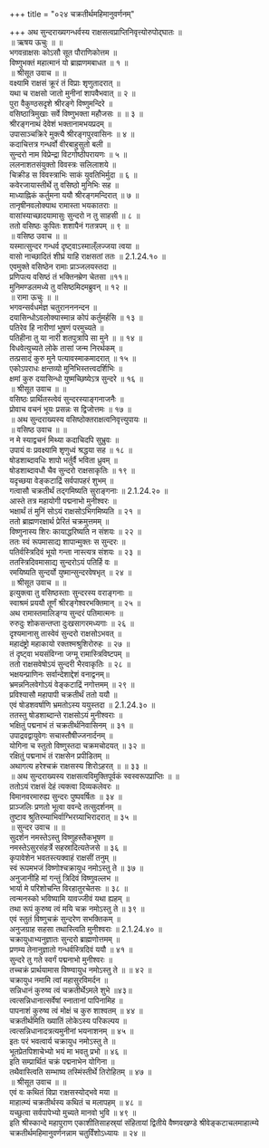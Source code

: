 +++
title = "०२४ चक्रतीर्थमहिमानुवर्णनम्"

+++
अथ सुन्दराख्यगन्धर्वस्य राक्षसत्वप्राप्तिनिवृत्त्योरुपोद्घातः ॥  
॥ ऋषय ऊचुः ॥ ॥  
भगवन्राक्षसः कोऽसौ सूत पौराणिकोत्तम ॥  
विष्णुभक्तं महात्मानं यो ब्राह्मणमबाधत ॥ १ ॥  
॥ श्रीसूत उवाच ॥ ॥  
वक्ष्यामि राक्षसं क्रूरं तं विप्राः शृणुतादरात् ॥  
यथा च राक्षसो जातो मुनीनां शापवैभवात् ॥ २ ॥  
पुरा वैकुण्ठसदृशे श्रीरङ्गे विष्णुमन्दिरे ॥  
वसिष्ठात्रिमुखाः सर्वे विष्णुभक्ता महौजसः ॥ ॥ ३ ॥  
श्रीरङ्गनाथं देवेशं भक्तानामभयप्रदम् ॥  
उपासाञ्चक्रिरे मुक्त्यै श्रीरङ्गपुरवासिनः ॥ ४ ॥  
कदाचित्तत्र गन्धर्वो वीरबाहुसुतो बली ॥  
सुन्दरो नाम विप्रेन्द्रा विटगोष्ठीपरायणः ॥ ५ ॥  
ललनाशतसंयुक्तो विवस्त्रः सलिलाशये ॥  
चिक्रीड स विवस्त्राभिः साकं युवतिभिर्मुदा ॥ ६ ॥  
कवेरजायास्तीर्थे तु वसिष्ठो मुनिभिः सह ॥  
माध्याह्निकं कर्तुमना ययौ श्रीरङ्गमन्दिरात् ॥ ७ ॥  
तानृषीनवलोक्याथ रामास्ता भयकातराः ॥  
वासांस्याच्छादयामासुः सुन्दरो न तु साहसी ॥ ८ ॥  
ततो वसिष्ठः कुपितः शशापैनं गतत्रपम् ॥ ९ ॥  
॥ वसिष्ठ उवाच ॥ ॥  
यस्मात्सुन्दर गन्धर्व दृष्ट्वाऽस्माल्ँलज्जया त्वया ॥  
वासो नाच्छादितं शीघ्रं याहि राक्षसतां ततः ॥ 2.1.24.१० ॥  
एवमुक्ते वसिष्ठेन रामाः प्राञ्जलयस्तदा ॥  
प्रणिपत्य वसिष्ठं तं भक्तिनम्रेण चेतसा ॥११॥  
मुनिमण्डलमध्ये तु वसिष्ठमिदमब्रुवन् ॥ १२ ॥  
॥ रामा ऊचुः ॥ ॥  
भगवन्सर्वधर्मज्ञ चतुरानननन्दन ॥  
दयासिन्धोऽवलोक्यास्मान्न कोपं कर्तुमर्हसि ॥ १३ ॥  
पतिरेव हि नारीणां भूषणं परमुच्यते ॥  
पतिहीना तु या नारी शतपुत्रापि सा मुने ॥ ॥ १४ ॥  
विधवेत्युच्यते लोके तासां जन्म निरर्थकम् ॥  
तत्प्रसादं कुरु मुने पत्यावस्माकमादरात् ॥ १५ ॥  
एकोऽपराधः क्षन्तव्यो मुनिभिस्तत्त्वदर्शिभिः ॥  
क्षमां कुरु दयासिन्धो युष्मच्छिष्येऽत्र सुन्दरे ॥ १६ ॥  
॥ श्रीसूत उवाच ॥ ॥  
वसिष्ठः प्रार्थितस्त्वेवं सुन्दरस्याङ्गनाजनैः ॥  
प्रोवाच वचनं भूयः प्रसन्नः स द्विजोत्तमः ॥ १७ ॥  
॥ अथ सुन्दराख्यस्य वसिष्ठोक्तराक्षत्वनिवृत्त्युपायः ॥  
॥ वसिष्ठ उवाच ॥ ॥  
न मे स्याद्वचनं मिथ्या कदाचिदपि सुभ्रुवः ॥  
उपायं वः प्रवक्ष्यामि शृणुध्वं श्रद्धया सह ॥ १८ ॥  
षोडशाब्दावधिः शापो भर्तुर्वै भविता ध्रुवम् ॥  
षोडशाब्दावधौ चैव सुन्दरो राक्षसाकृतिः ॥ १९ ॥  
यदृच्छया वेङ्कटाद्रिं सर्वपापहरं शुभम् ॥  
गत्वासौ चक्रतीर्थं तद्गमिष्यति सुराङ्गनाः ॥ 2.1.24.२० ॥  
आस्ते तत्र महायोगी पद्मनाभो मुनीश्वरः ॥  
भक्षार्थं तं मुनिं सोऽयं राक्षसोऽभिगमिष्यति ॥ २१ ॥  
ततो ब्राह्मणरक्षार्थ प्रेरितं चक्रमुत्तमम् ॥  
विष्णुनास्य शिरः कायाद्धरिष्यति न संशयः ॥ २२ ॥  
ततः स्वं रूपमासाद्य शापान्मुक्तः स सुन्दरः ॥  
पतिर्वस्त्रिदिवं भूयो गन्ता नास्त्यत्र संशयः ॥ २३ ॥  
ततस्त्रिदिवमासाद्य सुन्दरोऽयं पतिर्हि वः ॥  
रमयिष्यति सुन्दर्यो युष्मान्सुन्दरवेषभृत् ॥ २४ ॥  
॥ श्रीसूत उवाच ॥ ॥  
इत्युक्त्वा तु वसिष्ठस्ताः सुन्दरस्य वराङ्गनाः ॥  
स्वाश्रमं प्रययौ तूर्णं श्रीरङ्गेश्वरभक्तिमान् ॥ २५ ॥  
अथ रामास्तमालिङ्ग्य सुन्दरं पतिमात्मनः ॥  
रुरुदुः शोकसन्तप्ता दुःखसागरमध्यगाः ॥ २६ ॥  
दृश्यमानासु तास्वेवं सुन्दरो राक्षसोऽभवत् ॥  
महादंष्ट्रो महाकायो रक्तश्मश्रुशिरोरुहः ॥ २७ ॥  
तं दृष्ट्वा भयसंविग्ना जग्मू रामास्त्रिविष्टपम् ॥  
ततो राक्षसवेषोऽयं सुन्दरी भैरवाकृतिः ॥ २८ ॥  
भक्षयन्प्राणिनः सर्वान्देशाद्देशं वनाद्वनम्॥  
भ्रमन्ननिलवेगोऽयं वेङ्कटाद्रिं नगोत्तमम् ॥ २९ ॥  
प्रविश्यासौ महापापी चक्रतीर्थं ततो ययौ ॥  
एवं षोडशवर्षाणि भ्रमतोऽस्य ययुस्तदा ॥ 2.1.24.३० ॥  
ततस्तु षोडशाब्दान्ते राक्षसोऽयं मुनीश्वराः ॥  
भक्षितुं पद्मनाभं तं चक्रतीर्थनिवासिनम् ॥ ३१ ॥  
उपाद्रवद्वायुवेगः सचास्तौषीज्जनार्दनम् ॥  
योगिना च स्तुतो विष्णुस्तदा चक्रमचोदयत् ॥ ३२ ॥  
रक्षितुं पद्मनाभं तं राक्षसेन प्रपीडितम् ॥  
अथागत्य हरेश्चक्रं राक्षसस्य शिरोऽहरत् ॥ ॥ ३३ ॥  
॥ अथ सुन्दराख्यस्य राक्षसत्वविमुक्तिपूर्वकं स्वस्वरूपप्राप्तिः ॥ ॥  
ततोऽयं राक्षसं देहं त्यक्त्वा दिव्यकलेवरः ॥  
विमानवरमारुह्य सुन्दरः पुष्पवर्षितः ॥ ३४ ॥  
प्राञ्जलिः प्रणतो भूत्वा ववन्दे तत्सुदर्शनम् ॥  
तुष्टाव श्रुतिरम्याभिर्वाग्भिरग्र्याभिरादरात् ॥ ३५ ॥  
॥ सुन्दर उवाच ॥ ॥  
सुदर्शन नमस्तेऽस्तु विष्णुहस्तैकभूषण ॥  
नमस्तेऽसुरसंहर्त्रे सहस्रादित्यतेजसे ॥ ३६ ॥  
कृपावेशेन भवतस्त्यक्वाहं राक्षसीं तनुम् ॥  
स्वं रूपमभजं विष्णोश्चक्रायुध नमोऽस्तु ते ॥ ३७ ॥  
अनुजानीहि मां गन्तुं त्रिदिवं विष्णुवल्लभ ॥  
भार्या मे परिशोचन्ति विरहातुरचेतसः ॥ ३८ ॥  
त्वन्मनस्को भविष्यामि यावज्जीवं यथा ह्यहम् ॥  
तथा रूपं कुरुष्व त्वं मयि चक्र नमोऽस्तु ते ॥ ३९ ॥  
एवं स्तुतं विष्णुचक्रं सुन्दरेण सभक्तिकम् ॥  
अनुजग्राह सहसा तथास्त्विति मुनीश्वराः ॥ 2.1.24.४० ॥  
चक्रायुधाभ्यनुज्ञातः सुन्दरो ब्राह्मणोत्तमम् ॥  
प्रणम्य तेनानुज्ञातो गन्धर्वस्त्रिदिवं ययौ ॥ ४१ ॥  
सुन्दरे तु गते स्वर्गं पद्मनाभो मुनीश्वरः ॥  
तच्चक्रं प्रार्थयामास विष्ण्वायुध नमोऽस्तु ते ॥ ॥ ४२ ॥  
चक्रायुध नमामि त्वां महासुरविमर्दन ॥  
सन्निधानं कुरुष्व त्वं चक्रतीर्थेऽमले शुभे ॥४३॥  
त्वत्सन्निधानात्सर्वेषां स्नातानां पापिनामिह ॥  
पापनाशं कुरुष्व त्वं मोक्षं च कुरु शाश्वतम् ॥ ४४ ॥  
चक्रतीर्थमिति ख्यातिं लोकेऽस्य परिकल्पय ॥  
त्वत्सन्निधानादत्रत्यमुनीनां भयनाशनम् ॥ ४५ ॥  
इतः परं भवत्वार्य चक्रायुध नमोऽस्तु ते ॥  
भूतप्रेतपिशाचेभ्यो भयं मा भवतु प्रभो ॥ ४६ ॥  
इति सम्प्रार्थितं चक्रं पद्मनाभेन योगिना ॥  
तथैवास्त्विति सम्भाष्य तस्मिंस्तीर्थे तिरोहितम् ॥ ४७ ॥  
॥ श्रीसूत उवाच ॥ ॥  
एवं वः कथितं विप्रा राक्षसस्योद्भवे मया ॥  
माहात्म्यं चक्रतीर्थस्य कथितं च मलापहम् ॥ ४८ ॥  
यच्छुत्वा सर्वपापेभ्यो मुच्यते मानवो भुवि ॥ ४९ ॥  
इति श्रीस्कान्दे महापुराण एकाशीतिसाहस्र्यां संहितायां द्वितीये वैष्णवखण्डे श्रीवेङ्कटाचलमाहात्म्ये चक्रतीर्थमहिमानुवर्णनन्नाम चतुर्विंशोऽध्यायः ॥ २४ ॥